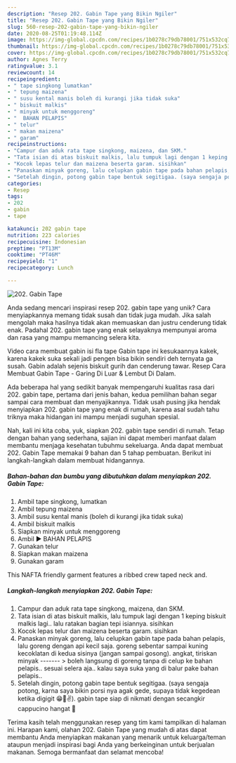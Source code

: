 ```yaml
---
description: "Resep 202. Gabin Tape yang Bikin Ngiler"
title: "Resep 202. Gabin Tape yang Bikin Ngiler"
slug: 560-resep-202-gabin-tape-yang-bikin-ngiler
date: 2020-08-25T01:19:48.114Z
image: https://img-global.cpcdn.com/recipes/1b0278c79db78001/751x532cq70/202-gabin-tape-foto-resep-utama.jpg
thumbnail: https://img-global.cpcdn.com/recipes/1b0278c79db78001/751x532cq70/202-gabin-tape-foto-resep-utama.jpg
cover: https://img-global.cpcdn.com/recipes/1b0278c79db78001/751x532cq70/202-gabin-tape-foto-resep-utama.jpg
author: Agnes Terry
ratingvalue: 3.1
reviewcount: 14
recipeingredient:
- " tape singkong lumatkan"
- " tepung maizena"
- " susu kental manis boleh di kurangi jika tidak suka"
- " biskuit malkis"
- " minyak untuk menggoreng"
- "  BAHAN PELAPIS"
- " telur"
- " makan maizena"
- " garam"
recipeinstructions:
- "Campur dan aduk rata tape singkong, maizena, dan SKM."
- "Tata isian di atas biskuit malkis, lalu tumpuk lagi dengan 1 keping biskuit malkis lagi.. lalu ratakan bagian tepi isiannya. sisihkan"
- "Kocok lepas telur dan maizena beserta garam. sisihkan"
- "Panaskan minyak goreng, lalu celupkan gabin tape pada bahan pelapis, lalu goreng dengan api kecil saja. goreng sebentar sampai kuning kecoklatan di kedua sisinya (jangan sampai gosong). angkat, tiriskan minyak ------- &gt; boleh langsung di goreng tanpa di celup ke bahan pelapis.. sesuai selera aja.. kalau saya suka yang di balur pake bahan pelapis.."
- "Setelah dingin, potong gabin tape bentuk segitigaa. (saya sengaja potong, karna saya bikin porsi nya agak gede, supaya tidak kegedean ketika digigit 😁🤭✌️). gabin tape siap di nikmati dengan secangkir cappucino hangat 🙏"
categories:
- Resep
tags:
- 202
- gabin
- tape

katakunci: 202 gabin tape 
nutrition: 223 calories
recipecuisine: Indonesian
preptime: "PT13M"
cooktime: "PT46M"
recipeyield: "1"
recipecategory: Lunch

---
```



![202. Gabin Tape](https://img-global.cpcdn.com/recipes/1b0278c79db78001/751x532cq70/202-gabin-tape-foto-resep-utama.jpg)

Anda sedang mencari inspirasi resep 202. gabin tape yang unik? Cara menyiapkannya memang tidak susah dan tidak juga mudah. Jika salah mengolah maka hasilnya tidak akan memuaskan dan justru cenderung tidak enak. Padahal 202. gabin tape yang enak selayaknya mempunyai aroma dan rasa yang mampu memancing selera kita.

Video cara membuat gabin isi fla tape Gabin tape ini kesukaannya kakek, karena kakek suka sekali jadi pengen bisa bikin sendiri deh ternyata ga susah. Gabin adalah sejenis biskuit gurih dan cenderung tawar. Resep Cara Membuat Gabin Tape - Garing Di Luar &amp; Lembut Di Dalam.

Ada beberapa hal yang sedikit banyak mempengaruhi kualitas rasa dari 202. gabin tape, pertama dari jenis bahan, kedua pemilihan bahan segar sampai cara membuat dan menyajikannya. Tidak usah pusing jika hendak menyiapkan 202. gabin tape yang enak di rumah, karena asal sudah tahu triknya maka hidangan ini mampu menjadi suguhan spesial.


Nah, kali ini kita coba, yuk, siapkan 202. gabin tape sendiri di rumah. Tetap dengan bahan yang sederhana, sajian ini dapat memberi manfaat dalam membantu menjaga kesehatan tubuhmu sekeluarga. Anda dapat membuat 202. Gabin Tape memakai 9 bahan dan 5 tahap pembuatan. Berikut ini langkah-langkah dalam membuat hidangannya.

<!--inarticleads1-->

##### Bahan-bahan dan bumbu yang dibutuhkan dalam menyiapkan 202. Gabin Tape:

1. Ambil  tape singkong, lumatkan
1. Ambil  tepung maizena
1. Ambil  susu kental manis (boleh di kurangi jika tidak suka)
1. Ambil  biskuit malkis
1. Siapkan  minyak untuk menggoreng
1. Ambil  ▶️ BAHAN PELAPIS
1. Gunakan  telur
1. Siapkan  makan maizena
1. Gunakan  garam


This NAFTA friendly garment features a ribbed crew taped neck and. 

<!--inarticleads2-->

##### Langkah-langkah menyiapkan 202. Gabin Tape:

1. Campur dan aduk rata tape singkong, maizena, dan SKM.
1. Tata isian di atas biskuit malkis, lalu tumpuk lagi dengan 1 keping biskuit malkis lagi.. lalu ratakan bagian tepi isiannya. sisihkan
1. Kocok lepas telur dan maizena beserta garam. sisihkan
1. Panaskan minyak goreng, lalu celupkan gabin tape pada bahan pelapis, lalu goreng dengan api kecil saja. goreng sebentar sampai kuning kecoklatan di kedua sisinya (jangan sampai gosong). angkat, tiriskan minyak ------- &gt; boleh langsung di goreng tanpa di celup ke bahan pelapis.. sesuai selera aja.. kalau saya suka yang di balur pake bahan pelapis..
1. Setelah dingin, potong gabin tape bentuk segitigaa. (saya sengaja potong, karna saya bikin porsi nya agak gede, supaya tidak kegedean ketika digigit 😁🤭✌️). gabin tape siap di nikmati dengan secangkir cappucino hangat 🙏




Terima kasih telah menggunakan resep yang tim kami tampilkan di halaman ini. Harapan kami, olahan 202. Gabin Tape yang mudah di atas dapat membantu Anda menyiapkan makanan yang menarik untuk keluarga/teman ataupun menjadi inspirasi bagi Anda yang berkeinginan untuk berjualan makanan. Semoga bermanfaat dan selamat mencoba!
